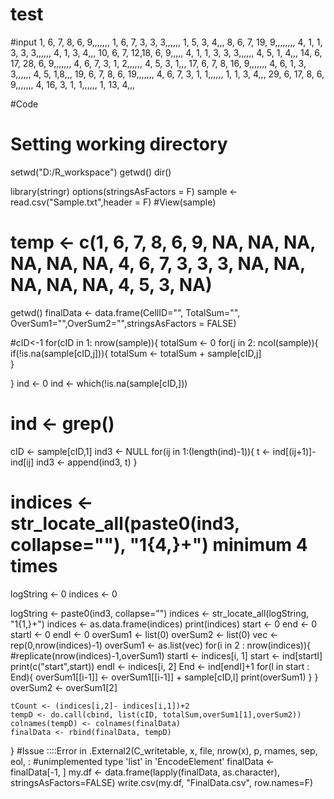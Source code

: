 # test

#input
1, 6, 7, 8, 6, 9,,,,,,, 1, 6, 7, 3, 3, 3,,,,,, 1, 5, 3, 4,,,
8, 6, 7, 19, 9,,,,,,,, 4, 1, 1, 3, 3, 3,,,,,, 4, 1, 3, 4,,,
10, 6, 7, 12,18, 6, 9,,,,, 4, 1, 1, 3, 3, 3,,,,,, 4, 5, 1, 4,,,
14, 6, 17, 28, 6, 9,,,,,,, 4, 6, 7, 3, 1, 2,,,,,, 4, 5, 3, 1,,,
17, 6, 7, 8, 16, 9,,,,,,, 4, 6, 1, 3, 3,,,,,, 4, 5, 1,8,,,
19, 6, 7, 8, 6, 19,,,,,,, 4, 6, 7, 3, 1, 1,,,,,, 1, 1, 3, 4,,,
29, 6, 17, 8, 6, 9,,,,,,, 4, 16, 3, 1, 1,,,,,, 1, 13, 4,,,

#Code
# Setting working directory
setwd("D:/R_workspace")
getwd()
dir()

library(stringr)
options(stringsAsFactors = F)
sample <- read.csv("Sample.txt",header = F)
#View(sample)
# temp <- c(1, 6, 7, 8, 6, 9, NA, NA, NA, NA, NA, NA, 4, 6, 7, 3, 3, 3, NA, NA, NA, NA, NA, 4, 5, 3, NA)
getwd()
finalData <- data.frame(CellID="", TotalSum="", OverSum1="",OverSum2="",stringsAsFactors = FALSE)

#cID<-1
for(cID in 1: nrow(sample)){
  totalSum <- 0
  for(j in 2: ncol(sample)){
    if(!is.na(sample[cID,j])){
      totalSum <- totalSum + sample[cID,j]  
    }
    
  }
  ind <- 0
  ind <- which(!is.na(sample[cID,]))
  # ind <- grep()
  cID <- sample[cID,1]
  ind3 <- NULL
  for(ij in 1:(length(ind)-1)){
    t <- ind[(ij+1)]- ind[ij]
    ind3 <- append(ind3, t)
  }
  # indices <- str_locate_all(paste0(ind3, collapse=""), "1{4,}+") minimum 4 times
  logString <- 0
  indices <- 0
  
  logString <- paste0(ind3, collapse="")
  indices <- str_locate_all(logString, "1{1,}+")
  indices <- as.data.frame(indices)
  print(indices)
  start <- 0
  end <- 0
  startI <- 0
  endI <- 0
  overSum1 <- list(0)
  overSum2 <- list(0)
  vec <- rep(0,nrow(indices)-1)
  overSum1 <- as.list(vec)
    for(i in 2 : nrow(indices)){
      #replicate(nrow(indices)-1,overSum1)
      startI <- indices[i, 1]
      start <- ind[startI]
      print(c("start",start))
      endI <- indices[i, 2]
      End <- ind[endI]+1
      for(l in start : End){
        overSum1[[i-1]] <- overSum1[[i-1]] + sample[cID,l]
        print(overSum1)
      }
    }
    overSum2 <- overSum1[2]
    
    tCount <- (indices[i,2]- indices[i,1])+2
    tempD <- do.call(cbind, list(cID, totalSum,overSum1[1],overSum2))
    colnames(tempD) <- colnames(finalData)
    finalData <- rbind(finalData, tempD)
  }
#Issue ::::Error in .External2(C_writetable, x, file, nrow(x), p, rnames, sep, eol,  : 
#unimplemented type 'list' in 'EncodeElement'
finalData <- finalData[-1, ]
my.df <- data.frame(lapply(finalData, as.character), stringsAsFactors=FALSE)
write.csv(my.df, "FinalData.csv", row.names=F)

